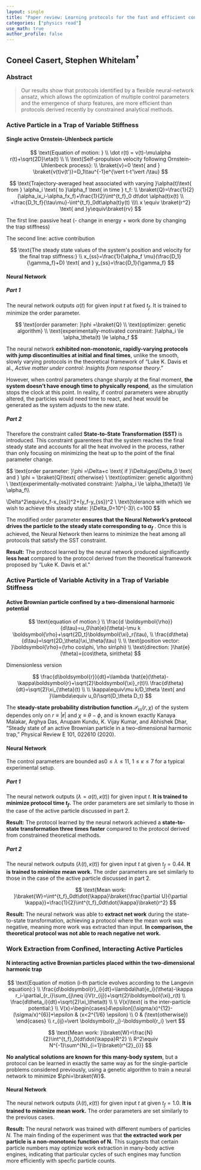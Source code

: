 ```yaml
---
layout: single
title: "Paper review: Learning protocols for the fast and efficient control of active matter"
categories: ["physics read"]
use_math: true
author_profile: false
---
```


## Coneel Casert, Stephen Whitelam$^\dagger$

### Abstract

> Our results show that protocols identified by a flexible neural-network ansatz, which allows the optimization of multiple control parameters and the emergence of sharp features, are more efficient than protocols derived recently by constrained analytical methods.

### Active Particle in a Trap of Variable Stiffness

#### Single active Ornstein-Uhlenbeck particle

$$
\text{Equation of motion: }
\\
\dot r(t) = v(t)-\mu\alpha r(t)+\sqrt{2D}\eta(t)
\\
\\
\text{Self-propulsion velocity following Ornstein-Uhlenbeck process}: 
\\
\braket{v}=0 \text{ and } \braket{v(t)v(t')}=D_1\tau^{-1}e^{\vert t-t'\vert /\tau}
$$



$$
\text{Trajectory-averaged heat associated with varying }\alpha(t)\text{ from } \alpha_i \text{ to }\alpha_f \text{ in time } t_f:
\\
\braket{Q}=\frac{1}{2}(\alpha_ix_i-\alpha_fx_f)+\frac{1}{2}\int^{t_f}_0 dt\dot \alpha(t)x(t) \\
+\frac{D_1t_f}{\tau\mu}-\int^{t_f}_0dt\alpha(t)y(t)
\\\\
x \equiv \braket{r^2} \text{ and }y\equiv\braket{rv}
$$

The first line: passive heat (- change in energy + work done by changing the trap stiffness)

The second line: active contribution


$$
\text{The steady state values of the system's position and velocity for the final trap stiffness:}
\\
x_{ss}=\frac{1}{\alpha_f \mu}(\frac{D_1}{\gamma_f}+D) \text{ and } y_{ss}=\frac{D_1}{\gamma_f}
$$

#### Neural Network

##### Part 1

The neural network outputs $\alpha(t)$ for given input $t$ at fixed $t_f$. It is trained to minimize the order parameter.

$$
\text{order parameter: }\phi =\braket{Q}
\\
\text{optimizer: genetic algorithm}
\\
\text{experimentally-motivated constraint: }\alpha_i \le \alpha_\theta(t) \le \alpha_f
$$

The neural network **exhibited non-monotonic, rapidly-varying protocols with jump discontinuities at initial and final times**, unlike the smooth, slowly varying protocols in the theoretical framework of “Luke K. Davis et al., *Active matter under control: Insights from response theory*.”

However, when control parameters change sharply at the final moment, **the system doesn’t have enough time to physically respond**, as the simulation stops the clock at this point. In reality, if control parameters were abruptly altered, the particles would need time to react, and heat would be generated as the system adjusts to the new state. 



##### Part 2

Therefore the constraint called **State-to-State Transformation (SST)** is introduced. This constraint guarentees that the system reaches the final steady state and accounts for all the heat involved in the process, rather than only focusing on minimizing the heat up to the point of the final parameter change.

$$
\text{order parameter: }\phi =\Delta+c \text{ if }\Delta\geq\Delta_0 \text{ and } \phi = \braket{Q}\text{ otherwise}
\\
\text{optimizer: genetic algorithm}
\\
\text{experimentally-motivated constraint: }\alpha_i \le \alpha_\theta(t) \le \alpha_f\\\\

\Delta^2\equiv(x_f-x_{ss})^2+(y_f-y_{ss})^2
\\
\text{tolerance with which we wish to achieve this steady state: }\Delta_0=10^{-3}\\
c=100
$$

The modified order parameter **ensures that the Neural Network’s protocol drives the particle to the steady state corresponding to  $\alpha_f$** . Once this is achieved, the Neural Network then learns to minimize the heat among all protocols that satisfy the SST constraint.

**Result:** The protocol learned by the neural network produced significantly **less heat** compared to the protocol derived from the theoretical framework proposed by “Luke K. Davis et al.”



### Active Particle of Variable Activity in a Trap of Variable Stiffness

#### Active Brownian particle confined by a two-dimensional harmonic potential

$$
\text{equation of motion:}
\\
\frac{d \boldsymbol{\rho}}{d\tau}=u_0\hat{e}(\theta)-\mu k \boldsymbol{\rho}+\sqrt{2D_t}\boldsymbol{\xi}_r(\tau),
\\
\frac{d\theta}{d\tau}=\sqrt{2D_\theta}\xi_\theta(\tau)
\\
\\
\text{position vector: }\boldsymbol{\rho}=(\rho cos\phi, \rho sin\phi)
\\
\text{direction: }\hat{e}(\theta)=(cos\theta, sin\theta)
$$

Dimensionless version

$$
\frac{d\boldsymbol{r}}{dt}=\lambda \hat{e}(\theta)-\kappa\boldsymbol{r}+\sqrt{2}\boldsymbol{\xi}_r(t)\\
\frac{d\theta}{dt}=\sqrt{2}\xi_{\theta}(t)
\\
\\
\kappa\equiv\mu k/D_\theta \text{ and }\lambda\equiv u_0/\sqrt{D_\theta D_t}
$$

The **steady-state probability distribution function** $\mathcal{P}_{ss}(r, \chi)$ of the system dependes only on $r \equiv \vert \boldsymbol{r} \vert$ and $\chi \equiv \theta-\phi$, and is known exactly Kanaya Malakar, Arghya Das, Anupam Kundu, K. Vijay Kumar, and Abhishek Dhar, “Steady state of an active Brownian particle in a two-dimensional harmonic trap,” Physical Review E 101, 022610 (2020).



#### Neural Network

The control parameters are bounded as$0\leq \lambda\leq11,\ 1\leq\kappa\leq7$ for a typical experimental setup.

##### Part 1

The neural network outputs $(\lambda=a(t), \kappa(t))$ for given input $t$. **It is trained to minimize protocol time $t_f$.** The order parameters are set similarly to those in the case of the active particle discussed in part 2. 

**Result:** The protocol learned by the neural network achieved a **state-to-state transformation three times faster** compared to the protocol derived from constrained theoretical methods.

##### Part 2

The neural network outputs $(\lambda(t), \kappa(t))$ for given input $t$ at given $t_f=0.44$. **It is trained to minimize mean work.** The order parameters are set similarly to those in the case of the active particle discussed in part 2.

$$
\text{Mean work: }\braket{W}=\int^{t_f}_0dt\dot{\kappa}\braket{\frac{\partial U}{\partial \kappa}}=\frac{1}{2}\int^{t_f}_0dt\dot{\kappa}\braket{r^2}
$$

**Result:** The neural network was able to **extract net work** during the state-to-state transformation, achieving a protocol where the mean work was negative, meaning more work was extracted than input. **In comparison, the theoretical protocol was not able to reach negative net work.**



### Work Extraction from Confined, Interacting Active Particles

#### N interacting active Brownian particles placed within the two-dimensional harmonic trap



$$
\text{Equation of motion (i-th particle evolves according to the Langevin equation):}
\\
\frac{d\boldsymbol{r}_i}{dt}=\lambda\hat{e_i}(\theta)-\kappa r_i-\partial_{r_i}\sum_{j\neq i}V(r_{ij})+\sqrt{2}\boldsymbol{\xi}_r(t)
\\
\frac{d\theta_i}{dt}=\sqrt{2}\xi_\theta(t)
\\
\\
V(x)\text{ is the inter-particle potential:}
\\
V(x)=\begin{cases}4\epsilon[(\sigma/x)^{12}-(\sigma/x)^{6}]+\epsilon & (x<2^{1/6} \epsilon)
\\
0 & (\text{otherwise}) \end{cases}
\\
r_{ij}=\vert \boldsymbol{r_j}-\boldsymbol{r_i} \vert
$$

$$
\text{Mean work: }\braket{W}=\frac{N}{2}\int^{t_f}_0{dt\dot{\kappa}R^2}
\\
R^2\equiv N^{-1}\sum^{N}_{i=1}\braket{r^{2}_{i}}
$$

**No analytical solutions are known for this many-body system**, but a protocol can be learned in exactly the same way as for the single-particle problems considered previously, using a genetic algorithm to train a neural network to minimize $\phi=\braket{W}$.

#### Neural Network

The neural network outputs $(\lambda(t), \kappa(t))$ for given input $t$ at given $t_f=1.0$. **It is trained to minimize mean work.** The order parameters are set similarly to the previous cases.



**Result:** The neural network was trained with different numbers of particles $N$. The main finding of the experiment was that **the extracted work per particle is a non-monotonic function of N.** This suggests that certain particle numbers may optimize work extraction in many-body active engines, indicating that particular cycles of such engines may function more efficiently with specfic particle counts.
